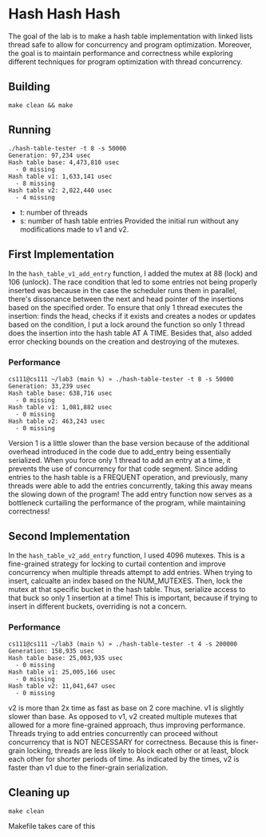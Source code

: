# Hash Hash Hash
The goal of the lab is to make a hash table implementation with linked lists thread safe to allow for concurrency and program optimization. Moreover, the goal is to maintain performance and correctness while exploring different techniques for program optimization with thread concurrency.

## Building
```shell
make clean && make
```

## Running
```shell
./hash-table-tester -t 8 -s 50000
Generation: 97,234 usec
Hash table base: 4,473,810 usec
  - 0 missing
Hash table v1: 1,633,141 usec
  - 8 missing
Hash table v2: 2,022,440 usec
  - 4 missing
```
- t: number of threads
- s: number of hash table entries
Provided the initial run without any modifications made to v1 and v2.

## First Implementation
In the `hash_table_v1_add_entry` function, I added the mutex at 88 (lock) and 106 (unlock). The race condition that led to some entries not being properly inserted was because in the case the scheduler runs them in parallel, there's dissonance between the next and head pointer of the insertions based on the specified order. To ensure that only 1 thread executes the insertion: finds the head, checks if it exists and creates a nodes or updates based on the condition, I put a lock around the function so only 1 thread does the insertion into the hash table AT A TIME. 
Besides that, also added error checking bounds on the creation and destroying of the mutexes.

### Performance
```shell
cs111@cs111 ~/lab3 (main %) » ./hash-table-tester -t 8 -s 50000
Generation: 33,239 usec
Hash table base: 638,716 usec
  - 0 missing
Hash table v1: 1,081,882 usec
  - 0 missing
Hash table v2: 463,243 usec
  - 0 missing

```
Version 1 is a little slower than the base version because of the additional overhead introduced in the code due to add_entry being essentially serialized. When you force only 1 thread to add an entry at a time, it prevents the use of concurrency for that code segment. Since adding entries to the hash table is a FREQUENT operation, and previously, many threads were able to add the entries concurrently, taking this away means the slowing down of the program! The add entry function now serves as a bottleneck curtailing the performance of the program, while maintaining correctness!

## Second Implementation
In the `hash_table_v2_add_entry` function, I used 4096 mutexes. This is a fine-grained strategy for locking to curtail contention and improve concurrency when multiple threads attempt to add entries. When trying to insert, calcualte an index based on the NUM_MUTEXES. Then, lock the mutex at that specific bucket in the hash table. Thus, serialize access to that buck so only 1 insertion at a time! This is important, because if trying to insert in different buckets, overriding is not a concern. 

### Performance
```shell
cs111@cs111 ~/lab3 (main %) » ./hash-table-tester -t 4 -s 200000
Generation: 158,935 usec
Hash table base: 25,003,935 usec
  - 0 missing
Hash table v1: 25,005,166 usec
  - 0 missing
Hash table v2: 11,041,647 usec
  - 0 missing

```
v2 is more than 2x time as fast as base on 2 core machine. 
v1 is slightly slower than base.
As opposed to v1, v2 created multiple mutexes that allowed for a more fine-grained approach, thus improving performance. 
Threads trying to add entries concurrently can proceed without concurrency that is NOT NECESSARY for correctness. Because this is finer-grain locking, threads are less likely to block each other or at least, block each other for shorter periods of time.
As indicated by the times, v2 is faster than v1 due to the finer-grain serialization.

## Cleaning up
```shell
make clean
```
Makefile takes care of this